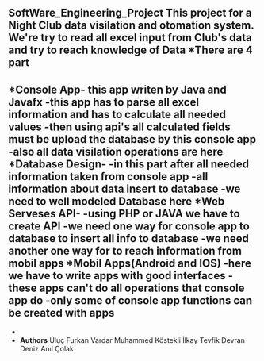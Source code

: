 SoftWare_Engineering_Project
This project for a Night Club data visilation and otomation system.
We're try to read all excel input from Club's data and try to reach knowledge of Data
*There are  4  part
-
*Console App- this app writen by Java and Javafx 
			-this app has to parse all excel information and has to calculate all needed values 
			-then using api's all calculated fields must be upload the database by this console app
			-also all data visilation operations are here
*Database Design-
			-in this part after all needed information taken from console app 
			-all information about data insert to database 
			-we need to well modeled Database here 
*Web Serveses API-
			-using PHP or JAVA we have to create API 
			-we need one way for  console app to database to insert all info to database
			-we need another one way for to reach information from mobil apps 
*Mobil Apps(Android and IOS)
			-here we have to write apps with good interfaces
			-these apps can't do all operations that console app do 
			-only some of console app functions can be created with apps
-
-
-
	**Authors**
Uluç Furkan Vardar
Muhammed Köstekli
İlkay Tevfik Devran
Deniz Anıl Çolak
